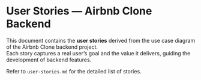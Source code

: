 # User Stories — Airbnb Clone Backend

This document contains the **user stories** derived from the use case diagram of the Airbnb Clone backend project.  
Each story captures a real user’s goal and the value it delivers, guiding the development of backend features.

Refer to `user-stories.md` for the detailed list of stories.
